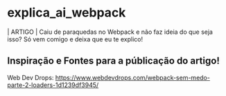 # explica_ai_webpack
| ARTIGO | Caiu de paraquedas no Webpack e não faz ideia do que seja isso? Só vem comigo e deixa que eu te explico!

## Inspiração e Fontes para a públicação do artigo!
Web Dev Drops: https://www.webdevdrops.com/webpack-sem-medo-parte-2-loaders-1d1239df3945/
